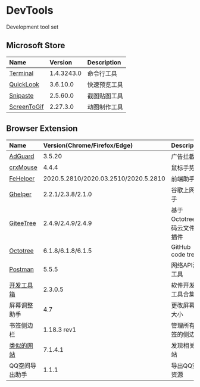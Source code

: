 # DevTools
Development tool set

## Microsoft Store

| Name                                                                      | Version      | Description  |
| :------------------------------------------------------------------------ | :----------- | :----------- |
| [Terminal](https://www.microsoft.com/store/productId/9N0DX20HK701)        | 1.4.3243.0   | 命令行工具   |
| [QuickLook](https://www.microsoft.com/store/productId/9NV4BS3L1H4S)       | 3.6.10.0     | 快速预览工具 |
| [Snipaste](https://www.microsoft.com/store/productId/9P1WXPKB68KX)        | 2.5.60.0     | 截图贴图工具 |
| [ScreenToGif](https://www.microsoft.com/store/productId/9N3SQK8PDS8G)     | 2.27.3.0     | 动图制作工具 |




## Browser Extension

| Name                                                                         | Version(Chrome/Firefox/Edge)         | Description                  |
| :--------------------------------------------------------------------------- | :----------------------------------- | :--------------------------- |
| [AdGuard](https://adguard.com/zh_cn/adguard-browser-extension/overview.html) | 3.5.20                               | 广告拦截器                   |
| [crxMouse](https://crxmouse.com/zh-hans/)                                    | 4.4.4                                | 鼠标手势                     |
| [FeHelper](https://www.baidufe.com/fehelper)                                 | 2020.5.2810/2020.03.2510/2020.5.2810 | 前端助手                     |
| [Ghelper](http://googlehelper.net)                                           | 2.2.1/2.3.8/2.1.0                    | 谷歌上网助手                 |
| [GiteeTree](https://gitee.com/oschina/GitCodeTree)                           | 2.4.9/2.4.9/2.4.9                    | 基于Octotree的码云文件树插件 |
| [Octotree](https://www.octotree.io/)                                         | 6.1.8/6.1.8/6.1.5                    | GitHub code tree             |
| [Postman](https://www.postman.com/downloads/)                                | 5.5.5                                | 网络API测试工具              |
| [开发工具箱](https://www.box3.cn/)                                           | 2.3.0.5                              | 软件开发小工具合集           |
| 屏幕调整助手                                                                 | 4.7                                  | 更改屏幕的大小               |
| 书签侧边栏                                                                   | 1.18.3 rev1                          | 管理所有书签的侧边栏         |
| [类似的网站](https://www.similarsites.com/)                                  | 7.1.4.1                              | 发现相关网站                 |
| QQ空间导出助手                                                               | 1.1.1                                | 导出QQ空间资源               |
